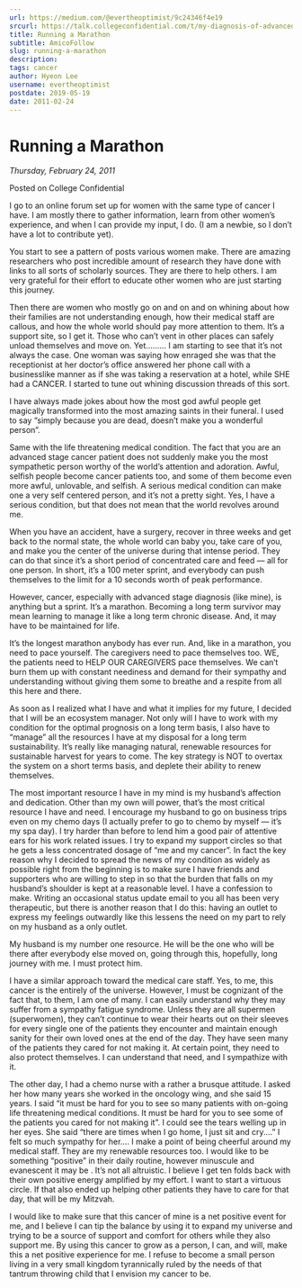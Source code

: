 ```yaml
---
url: https://medium.com/@evertheoptimist/9c24346f4e19
srcurl: https://talk.collegeconfidential.com/t/my-diagnosis-of-advanced-cancer-how-to-help-my-kids/1013554/487
title: Running a Marathon
subtitle: AmicoFollow
slug: running-a-marathon
description: 
tags: cancer
author: Hyeon Lee
username: evertheoptimist
postdate: 2019-05-19
date: 2011-02-24
---
```


# Running a Marathon

*Thursday, February 24, 2011*

Posted on College Confidential

I go to an online forum set up for women with the same type of cancer I have. I am mostly there to gather information, learn from other women’s experience, and when I can provide my input, I do. (I am a newbie, so I don’t have a lot to contribute yet).

You start to see a pattern of posts various women make. There are amazing researchers who post incredible amount of research they have done with links to all sorts of scholarly sources. They are there to help others. I am very grateful for their effort to educate other women who are just starting this journey.

Then there are women who mostly go on and on and on whining about how their families are not understanding enough, how their medical staff are callous, and how the whole world should pay more attention to them. It’s a support site, so I get it. Those who can’t vent in other places can safely unload themselves and move on. Yet......... I am starting to see that it’s not always the case. One woman was saying how enraged she was that the receptionist at her doctor’s office answered her phone call with a businesslike manner as if she was taking a reservation at a hotel, while SHE had a CANCER. I started to tune out whining discussion threads of this sort.

I have always made jokes about how the most god awful people get magically transformed into the most amazing saints in their funeral. I used to say “simply because you are dead, doesn’t make you a wonderful person”.

Same with the life threatening medical condition. The fact that you are an advanced stage cancer patient does not suddenly make you the most sympathetic person worthy of the world’s attention and adoration. Awful, selfish people become cancer patients too, and some of them become even more awful, unlovable, and selfish. A serious medical condition can make one a very self centered person, and it’s not a pretty sight. Yes, I have a serious condition, but that does not mean that the world revolves around me.

When you have an accident, have a surgery, recover in three weeks and get back to the normal state, the whole world can baby you, take care of you, and make you the center of the universe during that intense period. They can do that since it’s a short period of concentrated care and feed — all for one person. In short, it’s a 100 meter sprint, and everybody can push themselves to the limit for a 10 seconds worth of peak performance.

However, cancer, especially with advanced stage diagnosis (like mine), is anything but a sprint. It’s a marathon. Becoming a long term survivor may mean learning to manage it like a long term chronic disease. And, it may have to be maintained for life.

It’s the longest marathon anybody has ever run. And, like in a marathon, you need to pace yourself. The caregivers need to pace themselves too. WE, the patients need to HELP OUR CAREGIVERS pace themselves. We can’t burn them up with constant neediness and demand for their sympathy and understanding without giving them some to breathe and a respite from all this here and there.

As soon as I realized what I have and what it implies for my future, I decided that I will be an ecosystem manager. Not only will I have to work with my condition for the optimal prognosis on a long term basis, I also have to “manage” all the resources I have at my disposal for a long term sustainability. It’s really like managing natural, renewable resources for sustainable harvest for years to come. The key strategy is NOT to overtax the system on a short terms basis, and deplete their ability to renew themselves.

The most important resource I have in my mind is my husband’s affection and dedication. Other than my own will power, that’s the most critical resource I have and need. I encourage my husband to go on business trips even on my chemo days (I actually prefer to go to chemo by myself — it’s my spa day). I try harder than before to lend him a good pair of attentive ears for his work related issues. I try to expand my support circles so that he gets a less concentrated dosage of “me and my cancer”. In fact the key reason why I decided to spread the news of my condition as widely as possible right from the beginning is to make sure I have friends and supporters who are willing to step in so that the burden that falls on my husband’s shoulder is kept at a reasonable level. I have a confession to make. Writing an occasional status update email to you all has been very therapeutic, but there is another reason that I do this: having an outlet to express my feelings outwardly like this lessens the need on my part to rely on my husband as a only outlet.

My husband is my number one resource. He will be the one who will be there after everybody else moved on, going through this, hopefully, long journey with me. I must protect him.

I have a similar approach toward the medical care staff. Yes, to me, this cancer is the entirely of the universe. However, I must be cognizant of the fact that, to them, I am one of many. I can easily understand why they may suffer from a sympathy fatigue syndrome. Unless they are all supermen (superwomen), they can’t continue to wear their hearts out on their sleeves for every single one of the patients they encounter and maintain enough sanity for their own loved ones at the end of the day. They have seen many of the patients they cared for not making it. At certain point, they need to also protect themselves. I can understand that need, and I sympathize with it.

The other day, I had a chemo nurse with a rather a brusque attitude. I asked her how many years she worked in the oncology wing, and she said 15 years. I said “it must be hard for you to see so many patients with on-going life threatening medical conditions. It must be hard for you to see some of the patients you cared for not making it”. I could see the tears welling up in her eyes. She said “there are times when I go home, I just sit and cry....” I felt so much sympathy for her.... I make a point of being cheerful around my medical staff. They are my renewable resources too. I would like to be something “positive” in their daily routine, however minuscule and evanescent it may be . It’s not all altruistic. I believe I get ten folds back with their own positive energy amplified by my effort. I want to start a virtuous circle. If that also ended up helping other patients they have to care for that day, that will be my Mitzvah.

I would like to make sure that this cancer of mine is a net positive event for me, and I believe I can tip the balance by using it to expand my universe and trying to be a source of support and comfort for others while they also support me. By using this cancer to grow as a person, I can, and will, make this a net positive experience for me. I refuse to become a small person living in a very small kingdom tyrannically ruled by the needs of that tantrum throwing child that I envision my cancer to be.
